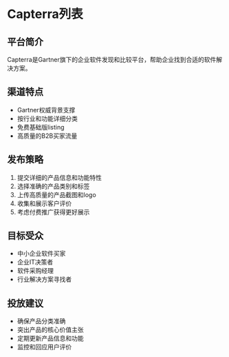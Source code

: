 # Capterra列表

## 平台简介
Capterra是Gartner旗下的企业软件发现和比较平台，帮助企业找到合适的软件解决方案。

## 渠道特点
- Gartner权威背景支撑
- 按行业和功能详细分类
- 免费基础版listing
- 高质量的B2B买家流量

## 发布策略
1. 提交详细的产品信息和功能特性
2. 选择准确的产品类别和标签
3. 上传高质量的产品截图和logo
4. 收集和展示客户评价
5. 考虑付费推广获得更好展示

## 目标受众
- 中小企业软件买家
- 企业IT决策者
- 软件采购经理
- 行业解决方案寻找者

## 投放建议
- 确保产品分类准确
- 突出产品的核心价值主张
- 定期更新产品信息和功能
- 监控和回应用户评价